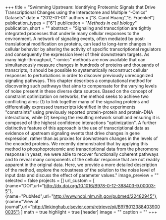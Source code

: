+++
title = "Swimming Upstream: Identifying Proteomic Signals that Drive Transcriptional Changes using the Interactome and Multiple “-Omics” Datasets"
date = "2012-01-01"
authors = ["S. Carol Huang","E. Fraenkel"]
publication_types = ["6"]
publication = "_Methods in cell biology_"
publication_short = ""
abstract = "Signaling and transcription are tightly integrated processes that underlie many cellular responses to the environment. A network of signaling events, often mediated by post-translational modification on proteins, can lead to long-term changes in cellular behavior by altering the activity of specific transcriptional regulators and consequently the expression level of their downstream targets. As many high-throughput, "-omics" methods are now available that can simultaneously measure changes in hundreds of proteins and thousands of transcripts, it should be possible to systematically reconstruct cellular responses to perturbations in order to discover previously unrecognized signaling pathways. This chapter describes a computational method for discovering such pathways that aims to compensate for the varying levels of noise present in these diverse data sources. Based on the concept of constraint optimization on networks, the method seeks to achieve two conflicting aims: (1) to link together many of the signaling proteins and differentially expressed transcripts identified in the experiments "constraints" using previously reported protein-protein and protein-DNA interactions, while (2) keeping the resulting network small and ensuring it is composed of the highest confidence interactions "optimization". A further distinctive feature of this approach is the use of transcriptional data as evidence of upstream signaling events that drive changes in gene expression, rather than as proxies for downstream changes in the levels of the encoded proteins. We recently demonstrated that by applying this method to phosphoproteomic and transcriptional data from the pheromone response in yeast, we were able to recover functionally coherent pathways and to reveal many components of the cellular response that are not readily apparent in the original data. Here, we provide a more detailed description of the method, explore the robustness of the solution to the noise level of input data and discuss the effect of parameter values."
image_preview = ""
selected = false
projects = []
url_custom = [ {name="DOI",url="http://dx.doi.org/10.1016/B978-0-12-388403-9.00003-5"},
{name="PubMed",url="http://www.ncbi.nlm.nih.gov/pubmed/22482945"},
{name="View at journal",url="http://linkinghub.elsevier.com/retrieve/pii/B9780123884039000035"}
 ] 
math = true
highlight = true
[header]
image = ""
caption = ""
+++

